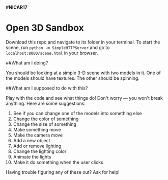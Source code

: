 #### #NICAR17

Open 3D Sandbox
======

Download this repo and navigate to its folder in your terminal.
To start the scene, run `python -m SimpleHTTPServer` and go to `localhost:8000/scene.html` in your browser.

##What am I doing?

You should be looking at a simple 3-D scene with two models in it. One of the models should have textures. The other should be spinning.

##What am I supposed to do with this?

Play with the code and see what things do! Don't worry — you won't break anything. Here are some suggestions:
1. See if you can change one of the models into something else
2. Change the color of something
3. Change the size of something
4. Make something move
5. Make the camera move
6. Add a new object
7. Add or remove lighting
8. Change the lighting color
9. Animate the lights
10. Make it do something when the user clicks

Having trouble figuring any of these out? Ask for help!
